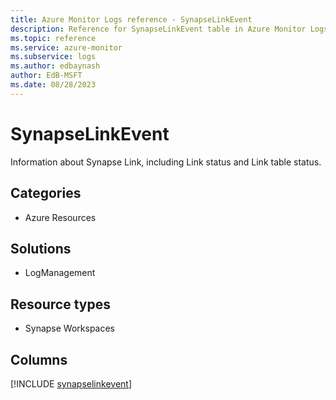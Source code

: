 ```yaml
---
title: Azure Monitor Logs reference - SynapseLinkEvent
description: Reference for SynapseLinkEvent table in Azure Monitor Logs.
ms.topic: reference
ms.service: azure-monitor
ms.subservice: logs
ms.author: edbaynash
author: EdB-MSFT
ms.date: 08/28/2023
---
```


# SynapseLinkEvent

Information about Synapse Link, including Link status and Link table status.

## Categories

- Azure Resources
## Solutions

- LogManagement
## Resource types

- Synapse Workspaces

            


## Columns
  
[!INCLUDE [synapselinkevent](../includes/synapselinkevent-include.md)]
